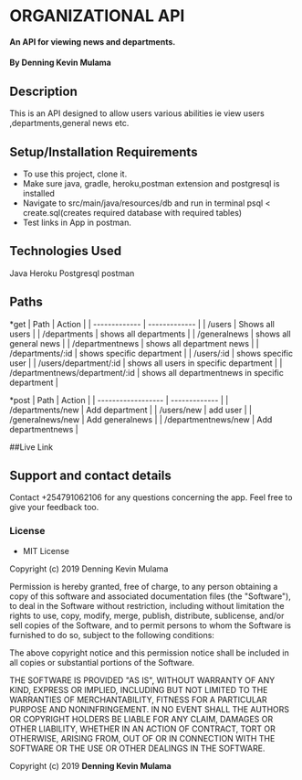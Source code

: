 # ORGANIZATIONAL API
#### An API for viewing news and departments.
#### By **Denning Kevin Mulama**

## Description
This is an API designed to allow users various abilities ie view users ,departments,general news etc.

## Setup/Installation Requirements
* To use this project, clone it.
* Make sure java, gradle, heroku,postman extension and postgresql is installed
* Navigate to src/main/java/resources/db and run in terminal psql < create.sql(creates required database with required tables)
* Test links in App in postman.
## Technologies Used
Java
Heroku
Postgresql
postman

## Paths

*get
| Path                           | Action                                           |
| -------------                  | -------------                                    |
| /users                         | Shows all users                                  |
| /departments                   | shows all departments                            |
| /generalnews                   | shows all general news                           |
| /departmentnews                | shows all department news                        |
| /departments/:id               | shows specific department                        |
| /users/:id                     | shows specific user                              |
| /users/department/:id          | shows all users in specific department           |
| /departmentnews/department/:id | shows all departmentnews in specific department  |

*post
| Path                 | Action              |
| ------------------   | -------------       |
| /departments/new     | Add department      |
| /users/new           | add user            |
| /generalnews/new     | Add generalnews     |
| /departmentnews/new  | Add departmentnews  |

##Live Link


## Support and contact details
Contact +254791062106 for any questions concerning the app. Feel free to give your feedback too.
### License
* MIT License

Copyright (c) 2019 Denning Kevin Mulama

Permission is hereby granted, free of charge, to any person obtaining a copy
of this software and associated documentation files (the "Software"), to deal
in the Software without restriction, including without limitation the rights
to use, copy, modify, merge, publish, distribute, sublicense, and/or sell
copies of the Software, and to permit persons to whom the Software is
furnished to do so, subject to the following conditions:

The above copyright notice and this permission notice shall be included in all
copies or substantial portions of the Software.

THE SOFTWARE IS PROVIDED "AS IS", WITHOUT WARRANTY OF ANY KIND, EXPRESS OR
IMPLIED, INCLUDING BUT NOT LIMITED TO THE WARRANTIES OF MERCHANTABILITY,
FITNESS FOR A PARTICULAR PURPOSE AND NONINFRINGEMENT. IN NO EVENT SHALL THE
AUTHORS OR COPYRIGHT HOLDERS BE LIABLE FOR ANY CLAIM, DAMAGES OR OTHER
LIABILITY, WHETHER IN AN ACTION OF CONTRACT, TORT OR OTHERWISE, ARISING FROM,
OUT OF OR IN CONNECTION WITH THE SOFTWARE OR THE USE OR OTHER DEALINGS IN THE
SOFTWARE.

Copyright (c) 2019 **Denning Kevin Mulama**
